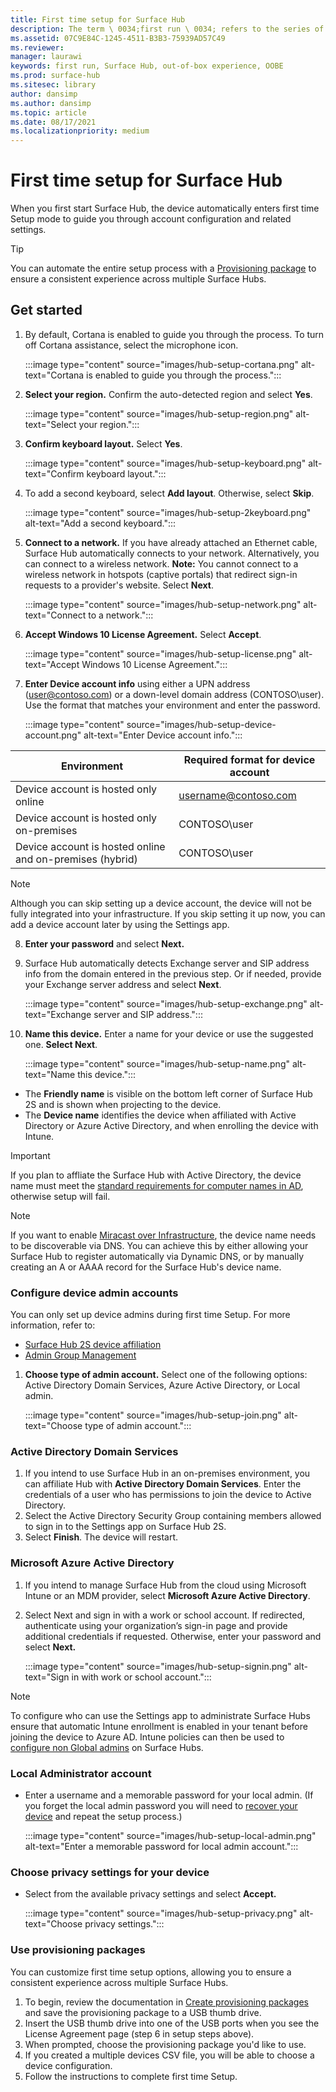 ```yaml
---
title: First time setup for Surface Hub
description: The term \ 0034;first run \ 0034; refers to the series of steps you'll go through the first time you power up your Microsoft Surface Hub, and means the same thing as \ 0034;out-of-box experience \ 0034; (OOBE). This section will walk you through the process.
ms.assetid: 07C9E84C-1245-4511-B3B3-75939AD57C49
ms.reviewer: 
manager: laurawi
keywords: first run, Surface Hub, out-of-box experience, OOBE
ms.prod: surface-hub
ms.sitesec: library
author: dansimp
ms.author: dansimp
ms.topic: article
ms.date: 08/17/2021
ms.localizationpriority: medium
---
```


# First time setup for Surface Hub

When you first start Surface Hub, the device automatically enters first time Setup mode to guide you through account configuration and related settings.

> [!TIP]
> You can automate the entire setup process with a [Provisioning package](#use-provisioning-packages) to ensure a consistent experience across multiple Surface Hubs.

## Get started

1. By default, Cortana is enabled to guide you through the process. To turn off Cortana assistance, select the microphone icon.

    :::image type="content" source="images/hub-setup-cortana.png" alt-text="Cortana is enabled to guide you through the process.":::

2. **Select your region.** Confirm the auto-detected region and select **Yes**.

    :::image type="content" source="images/hub-setup-region.png" alt-text="Select your region.":::

3. **Confirm keyboard layout.** Select **Yes**.

    :::image type="content" source="images/hub-setup-keyboard.png" alt-text="Confirm keyboard layout.":::

4. To add a second keyboard, select **Add layout**. Otherwise, select **Skip**.

    :::image type="content" source="images/hub-setup-2keyboard.png" alt-text="Add a second keyboard.":::

5. **Connect to a network.** If you have already attached an Ethernet cable, Surface Hub automatically connects to your network. Alternatively, you can connect to a wireless network. **Note:** You cannot connect to a wireless network in hotspots (captive portals) that redirect sign-in requests to a provider's website. Select **Next**.

    :::image type="content" source="images/hub-setup-network.png" alt-text="Connect to a network.":::

6. **Accept Windows 10 License Agreement.** Select **Accept**.

    :::image type="content" source="images/hub-setup-license.png" alt-text="Accept Windows 10 License Agreement.":::

7. **Enter Device account info** using either a UPN address (user@contoso.com) or a down-level domain address (CONTOSO\user). Use the format that matches your environment and enter the password.

    :::image type="content" source="images/hub-setup-device-account.png" alt-text="Enter Device account info.":::

| Environment                                              | Required format for device account |
| -------------------------------------------------------- | ---------------------------------- |
| Device account is hosted only online                     | username@contoso.com               |
| Device account is hosted only on-premises                | CONTOSO\user                       |
| Device account is hosted online and on-premises (hybrid) | CONTOSO\user                       |

>[!NOTE]
>Although you can skip setting up a device account, the device will not be fully integrated into your infrastructure. If you skip setting it up now, you can add a device account later by using the Settings app.

8. **Enter your password** and select **Next.**

9. Surface Hub automatically detects Exchange server and SIP address info from the domain entered in the previous step. Or if needed, provide your Exchange server address and select **Next**.

    :::image type="content" source="images/hub-setup-exchange.png" alt-text="Exchange server and SIP address.":::

10. **Name this device.** Enter a name for your device or use the suggested one. **Select Next**.

    :::image type="content" source="images/hub-setup-name.png" alt-text="Name this device.":::

- The **Friendly name** is visible on the bottom left corner of Surface Hub 2S and is shown when projecting to the device.
- The **Device name** identifies the device when affiliated with Active Directory or Azure Active Directory, and when enrolling the device with Intune.

>[!IMPORTANT]
>If you plan to affliate the Surface Hub with Active Directory, the device name must meet the [standard requirements for computer names in AD](/troubleshoot/windows-server/identity/naming-conventions-for-computer-domain-site-ou#computer-names), otherwise setup will fail.

>[!NOTE]
>If you want to enable [Miracast over Infrastructure](miracast-over-infrastructure.md), the device name needs to be discoverable via DNS. You can achieve this by either allowing your Surface Hub to register automatically via Dynamic DNS, or by manually creating an A or AAAA record for the Surface Hub's device name.

### Configure device admin accounts

You can only set up device admins during first time Setup. For more information, refer to:

- [Surface Hub 2S device affiliation](/surface-hub/prepare-your-environment-for-surface-hub#device-affiliation)
- [Admin Group Management](admin-group-management-for-surface-hub.md)

1. **Choose type of admin account.** Select one of the following options: Active Directory Domain Services, Azure Active Directory, or Local admin.

    :::image type="content" source="images/hub-setup-join.png" alt-text="Choose type of admin account.":::

### Active Directory Domain Services

1. If you intend to use Surface Hub in an on-premises environment, you can affiliate Hub with **Active Directory Domain Services**.  Enter the credentials of a user who has permissions to join the device to Active Directory.
2. Select the Active Directory Security Group containing members allowed to sign in to the Settings app on Surface Hub 2S.
3. Select **Finish**. The device will restart.

### Microsoft Azure Active Directory

1. If you intend to manage Surface Hub from the cloud using Microsoft Intune or an MDM provider, select **Microsoft Azure Active Directory**.
2. Select Next and sign in with a work or school account. If redirected, authenticate using your organization’s sign-in page and provide additional credentials if requested. Otherwise, enter your password and select **Next.**

    :::image type="content" source="images/hub-setup-signin.png" alt-text="Sign in with work or school account.":::

>[!NOTE]
>To configure who can use the Settings app to administrate Surface Hubs ensure that automatic Intune enrollment is enabled in your tenant before joining the device to Azure AD. Intune policies can then be used to [configure non Global admins](surface-hub-2s-nonglobal-admin.md) on Surface Hubs.

### Local Administrator account

- Enter a username and a memorable password for your local admin. (If you forget the local admin password you will need to [recover your device](surface-hub-2s-recover-reset.md) and repeat the setup process.)  

    :::image type="content" source="images/hub-setup-local-admin.png" alt-text="Enter a memorable password for local admin account.":::

### Choose privacy settings for your device

- Select from the available privacy settings and select **Accept.**

    :::image type="content" source="images/hub-setup-privacy.png" alt-text="Choose privacy settings.":::

### Use provisioning packages

You can customize first time setup options, allowing you to ensure a consistent experience across multiple Surface Hubs.

1. To begin, review the documentation in [Create provisioning packages](provisioning-packages-for-surface-hub.md) and save the provisioning package to a USB thumb drive.
2. Insert the USB thumb drive into one of the USB ports when you see the License Agreement page (step 6 in setup steps above).
3. When prompted, choose the provisioning package you'd like to use.
4. If you created a multiple devices CSV file, you will be able to choose a device configuration.
5. Follow the instructions to complete first time Setup.
